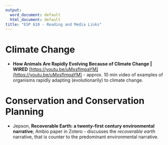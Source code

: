 ```yaml
---
output:
  word_document: default
  html_document: default
title: "ESP 610 - Reading and Media Links"
---
```



# Climate Change

* **How Animals Are Rapidly Evolving Because of Climate Change | WIRED** [https://youtu.be/uMxsfImpaYM](https://youtu.be/uMxsfImpaYM) - approx. 10 min video of examples of organisms rapidly adapting (evolutionarily) to climate change.


# Conservation and Conservation Planning

* Jepson, **Recoverable Earth: a twenty-first century environmental narrative**; Ambio paper in Zotero - discusses the *recoverable earth* narrative, that is counter to the predominant environmental narrative. 

